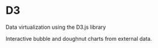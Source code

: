 # D3
Data virtualization using the D3.js library

Interactive bubble and doughnut charts from external data.
